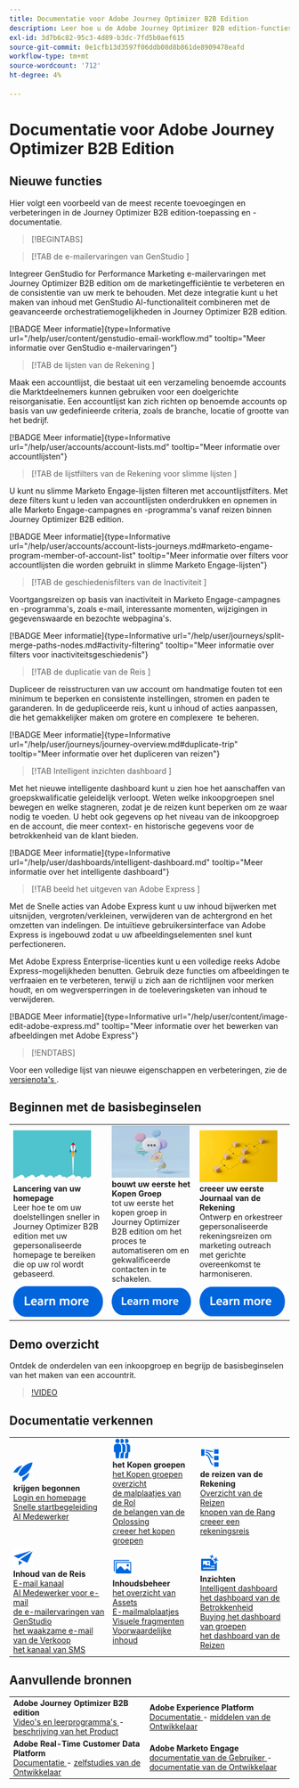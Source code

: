 ```yaml
---
title: Documentatie voor Adobe Journey Optimizer B2B Edition
description: Leer hoe u de Adobe Journey Optimizer B2B edition-functies kunt gebruiken voor het ordenen van accounts en het kopen van groepsreizen met behulp van ingebouwde generatieve AI en toonaangevende automatisering.
exl-id: 3d7b6c82-95c3-4d89-b3dc-7fd5b0aef615
source-git-commit: 0e1cfb13d3597f06ddb08d8b861de8909478eafd
workflow-type: tm+mt
source-wordcount: '712'
ht-degree: 4%

---
```


# Documentatie voor Adobe Journey Optimizer B2B Edition

## Nieuwe functies

Hier volgt een voorbeeld van de meest recente toevoegingen en verbeteringen in de Journey Optimizer B2B edition-toepassing en -documentatie.

>[!BEGINTABS]

>[!TAB  de e-mailervaringen van GenStudio ]

Integreer GenStudio for Performance Marketing e-mailervaringen met Journey Optimizer B2B edition om de marketingefficiëntie te verbeteren en de consistentie van uw merk te behouden. Met deze integratie kunt u het maken van inhoud met GenStudio AI-functionaliteit combineren met de geavanceerde orchestratiemogelijkheden in Journey Optimizer B2B edition.

[!BADGE Meer informatie]{type=Informative url="/help/user/content/genstudio-email-workflow.md" tooltip="Meer informatie over GenStudio e-mailervaringen"}

>[!TAB  de lijsten van de Rekening ]

Maak een accountlijst, die bestaat uit een verzameling benoemde accounts die Marktdeelnemers kunnen gebruiken voor een doelgerichte reisorganisatie. Een accountlijst kan zich richten op benoemde accounts op basis van uw gedefinieerde criteria, zoals de branche, locatie of grootte van het bedrijf.

[!BADGE Meer informatie]{type=Informative url="/help/user/accounts/account-lists.md" tooltip="Meer informatie over accountlijsten"}

>[!TAB  de lijstfilters van de Rekening voor slimme lijsten ]

U kunt nu slimme Marketo Engage-lijsten filteren met accountlijstfilters. Met deze filters kunt u leden van accountlijsten onderdrukken en opnemen in alle Marketo Engage-campagnes en -programma&#39;s vanaf reizen binnen Journey Optimizer B2B edition.

[!BADGE Meer informatie]{type=Informative url="/help/user/accounts/account-lists-journeys.md#marketo-engame-program-member-of-account-list" tooltip="Meer informatie over filters voor accountlijsten die worden gebruikt in slimme Marketo Engage-lijsten"}

>[!TAB  de geschiedenisfilters van de Inactiviteit ]

Voortgangsreizen op basis van inactiviteit in Marketo Engage-campagnes en -programma&#39;s, zoals e-mail, interessante momenten, wijzigingen in gegevenswaarde en bezochte webpagina&#39;s.

[!BADGE Meer informatie]{type=Informative url="/help/user/journeys/split-merge-paths-nodes.md#activity-filtering" tooltip="Meer informatie over filters voor inactiviteitsgeschiedenis"}

>[!TAB  de duplicatie van de Reis ]

Dupliceer de reisstructuren van uw account om handmatige fouten tot een minimum te beperken en consistente instellingen, stromen en paden te garanderen. In de gedupliceerde reis, kunt u inhoud of acties aanpassen, die het gemakkelijker maken om grotere en complexere &#x200B; te beheren.

[!BADGE Meer informatie]{type=Informative url="/help/user/journeys/journey-overview.md#duplicate-trip" tooltip="Meer informatie over het dupliceren van reizen"}

>[!TAB  Intelligent inzichten dashboard ]

Met het nieuwe intelligente dashboard kunt u zien hoe het aanschaffen van groepskwalificatie geleidelijk verloopt. Weten welke inkoopgroepen snel bewegen en welke stagneren, zodat je de reizen kunt beperken om ze waar nodig te voeden. U hebt ook gegevens op het niveau van de inkoopgroep en de account, die meer context- en historische gegevens voor de betrokkenheid van de klant bieden.

[!BADGE Meer informatie]{type=Informative url="/help/user/dashboards/intelligent-dashboard.md" tooltip="Meer informatie over het intelligente dashboard"}

>[!TAB  beeld het uitgeven van Adobe Express ]

Met de Snelle acties van Adobe Express kunt u uw inhoud bijwerken met uitsnijden, vergroten/verkleinen, verwijderen van de achtergrond en het omzetten van indelingen. De intuïtieve gebruikersinterface van Adobe Express is ingebouwd zodat u uw afbeeldingselementen snel kunt perfectioneren.

Met Adobe Express Enterprise-licenties kunt u een volledige reeks Adobe Express-mogelijkheden benutten. Gebruik deze functies om afbeeldingen te verfraaien en te verbeteren, terwijl u zich aan de richtlijnen voor merken houdt, en om wegversperringen in de toeleveringsketen van inhoud te verwijderen.

[!BADGE Meer informatie]{type=Informative url="/help/user/content/image-edit-adobe-express.md" tooltip="Meer informatie over het bewerken van afbeeldingen met Adobe Express"}

>[!ENDTABS]

Voor een volledige lijst van nieuwe eigenschappen en verbeteringen, zie de [ versienota&#39;s ](../user/release-notes/release-notes.md). <!-- Stay up-to-date with the latest changes in our documentation by visiting the [documentation updates page](using/rn/documentation-updates.md).-->

## Beginnen met de basisbeginselen

<table style="table-layout:fixed">
  <tr style="border: 0;">
    <td>
    <a href="home-page.md"><img width="140px" src="./assets/launch.png" alt="Starten van productgebruik"></a>
    <div><strong> Lancering van uw homepage </strong><br/> Leer hoe te om uw doelstellingen sneller in Journey Optimizer B2B edition met uw gepersonaliseerde homepage te bereiken die op uw rol wordt gebaseerd.</div>
    </td>
      <td>
    <a href="buying-groups/buying-groups-overview.md"><img width="140px" src="./assets/communication.png" alt="Koopgroepen"></a>
    <div><strong> bouwt uw eerste het Kopen Groep </strong><br/> tot uw eerste het kopen groep in Journey Optimizer B2B edition om het proces te automatiseren om en gekwalificeerde contacten in te schakelen.</div>
    </td>
    <td>
    <a href="journeys/journey-overview.md"><img width="140px" src="./assets/flow.png" alt="Accountreizen"></a>
    <div><strong> creeer uw eerste Journaal van de Rekening </strong><br/> Ontwerp en orkestreer gepersonaliseerde rekeningsreizen om marketing outreach met gerichte overeenkomst te harmoniseren. 
    </div>
    </td>
  </tr>
  <tr style="border: 0;">
    <td align="center"><a href="home-page.md"><img src="../assets/learn-more.svg" alt="Meer informatie"></a></td>
    <td align="center"><a href="buying-groups/buying-groups-overview.md"><img src="../assets/learn-more.svg" alt="Meer informatie"></a></td>
    <td align="center"><a href="journeys/journey-overview.md"><img src="../assets/learn-more.svg" alt="Meer informatie"></a></td>
    </tr>
</table>

## Demo overzicht

Ontdek de onderdelen van een inkoopgroep en begrijp de basisbeginselen van het maken van een accountrit.

>[!VIDEO](https://video.tv.adobe.com/v/3432054?quality=12)

## Documentatie verkennen

<table style="table-layout:auto">
  <tr style="border: 0;">
    <td>
      <img src="../assets/do-not-localize/icon-quick-start.svg" width="35px" alt="Aan de slag"><br/>
      <strong> krijgen begonnen </strong><br/> <a href="home-page.md"> Login en homepage </a><br/> <a href="./start/get-started.md"> Snelle startbegeleiding </a> <br/><a href="./ai-assistant/ai-assistant-overview.md"> AI Medewerker </a>
    </td>
    <!--
    <td>
      <img src="../assets/do-not-localize/icon-configure.svg" width="35px"><br/>
      <strong>Configuration<br/>administration</strong><br/><a href="using/configuration/channel-surfaces.md">Channel surfaces</a> - <a href="using/configuration/about-data-sources-events-actions.md">Configure journeys</a>  - <a href="using/administration/permissions-overview.md">Access control</a> - <a href="using/administration/sandboxes.md">Sandboxes management</a>
    </td> -->
    <td>
      <img src="../assets/do-not-localize/icon_audience.svg" width="35px" alt="Koopgroepen"><br/>
      <strong> het Kopen groepen </strong><br/> <a href="./buying-groups/buying-groups-overview.md"> het Kopen groepen overzicht </a><br/> <a href="./buying-groups/buying-groups-role-templates.md"> de malplaatjes van de Rol </a><br/> <a href="./buying-groups/solution-interests.md"> de belangen van de Oplossing </a><br/> <a href="./buying-groups/buying-groups-create.md"> creeer het kopen groepen </a>
    </td>
    <td>
      <img src="../assets/do-not-localize/icon-paths.svg" width="35px" alt="Accountreizen"><br/>
      <strong> de reizen van de Rekening </strong><br/> <a href="./journeys/journey-overview.md"> Overzicht van de Reizen </a><br/> <a href="./journeys/journey-nodes.md"> knopen van de Rang </a><br/> <a href="./journeys/journey-overview.md#create-an-account-journey"> creeer een rekeningsreis </a>
    </td>
  </tr>
  <tr style="border: 0;">
    <td>
      <img src="../assets/do-not-localize/icon-campaign.svg" width="35px" alt="Reisinhoud"><br/>
      <strong> Inhoud van de Reis </strong><br/> <a href="./content/add-email.md"> E-mail kanaal </a><br/> <a href="./content/ai-assistant-emails.md"> AI Medewerker voor e-mail </a><br/> <a href="./content/genstudio-email-workflow.md"> de e-mailervaringen van GenStudio </a><br/> <a href="./content/sales-alert-email.md"> het waakzame e-mail van de Verkoop </a><br/> <a href="./content/sms-authoring.md"> het kanaal van SMS </a>
    </td>
        <td>
      <img src="../assets/do-not-localize/icon_assets.svg" width="35px" alt="Inhoudsbeheer"><br/>
      <strong> Inhoudsbeheer </strong><br/> <a href="./content/assets-overview.md"> het overzicht van Assets </a><br/> <a href="./content/email-templates.md"> E-mailmalplaatjes </a><br/> <a href="./content/fragments.md"> Visuele fragmenten </a><br/> <a href="./content/conditional-content.md"> Voorwaardelijke inhoud </a>
    </td>
    <td>
      <img src="../assets/do-not-localize/icon-offer.svg" width="35px" alt="Inzichten en dashboards"><br/>
      <strong> Inzichten </strong><br/> <a href="./dashboards/intelligent-dashboard.md"> Intelligent dashboard </a><br/> <a href="./dashboards/engagement-dashboard.md"> het dashboard van de Betrokkenheid </a><br/> <a href="./dashboards/buying-groups-dashboard.md"> Buying het dashboard van groepen </a><br/> <a href="./dashboards/journeys-dashboard.md"> het dashboard van de Reizen </a>
    </td>

</tr>
</table>

## Aanvullende bronnen

<table style="table-layout:fixed"><tr style="border: 0;">
<tr><td><strong> Adobe Journey Optimizer B2B edition </strong><br/>
<a href="https://experienceleague.adobe.com/nl/docs/journey-optimizer-b2b-learn/tutorials/overview" target="_blank"> Video's en leerprogramma's </a> - <a href="https://helpx.adobe.com/nl/legal/product-descriptions/adobe-journey-optimizer-b2b.html" target="_blank"> beschrijving van het Product </a> <!-- - <a href="https://www.adobe.com/content/dam/cc/en/security/pdfs/AJO_SecurityOverview.pdf" target="_blank">Security overview (PDF)</a> - <a href="https://developer.adobe.com/journey-optimizer-apis/" target="_blank">APIs reference</a> - <a href="https://experienceleague.adobe.com/tools/ajo-schemas/schema-dictionary.html?lang=nl-NL" target="_blank">Journey Optimizer Schema Dictionary</a> -->
</td>
<td><strong> Adobe Experience Platform </strong><br/>
<a href="https://experienceleague.adobe.com/nl/docs/experience-platform/landing/home" target="_blank"> Documentatie </a> - <a href="https://business.adobe.com/products/experience-platform/documentation-and-developer-resources.html" target="_blank"> middelen van de Ontwikkelaar </a>
</td></tr>
<tr><td><strong> Adobe Real-Time Customer Data Platform </strong><br/>
<a href="https://experienceleague.adobe.com/nl/docs/experience-platform/rtcdp/home" target="_blank"> Documentatie </a> - <a href="https://experienceleague.adobe.com/nl/docs/platform-learn/getting-started-for-data-architects-and-data-engineers/overview" target="_blank"> zelfstudies van de Ontwikkelaar </a>
</td><td><strong> Adobe Marketo Engage </strong><br/>
<a href="https://experienceleague.adobe.com/nl/docs/marketo/using/home" target="_blank"> documentatie van de Gebruiker </a> - <a href="https://experienceleague.adobe.com/nl/docs/marketo-developer/marketo/home" target="_blank"> documentatie van de Ontwikkelaar </a>
</td>
</tr></table>

